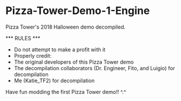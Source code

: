 # Pizza-Tower-Demo-1-Engine
Pizza Tower's 2018 Halloween demo decompiled.

*** RULES ***
- Do not attempt to make a profit with it
- Properly credit:
-    The original developers of this Pizza Tower demo
-    The decompilation collaborators (Dr. Engineer, Fito, and Luigio) for decompilation
-    Me (Katie_TF2) for decompilation

Have fun modding the first Pizza Tower demo!! ^.^

